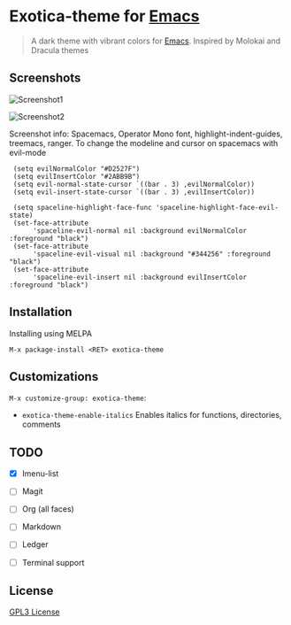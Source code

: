 # Exotica-theme for [Emacs](https://www.gnu.org/software/emacs/)

> A dark theme with vibrant colors for [Emacs](https://www.gnu.org/software/emacs/).
> Inspired by Molokai and Dracula themes

## Screenshots
![Screenshot1](https://raw.github.com/jbharat/exotica-theme/master/Screenshot1.png "Screenshot1")

![Screenshot2](https://raw.github.com/jbharat/exotica-theme/master/Screenshot2.png "Screenshot2")

Screenshot info: Spacemacs, Operator Mono font, highlight-indent-guides, treemacs, ranger. 
To change the modeline and cursor on spacemacs with evil-mode
```   
 (setq evilNormalColor "#D2527F") 
 (setq evilInsertColor "#2ABB9B")
 (setq evil-normal-state-cursor `((bar . 3) ,evilNormalColor)) 
 (setq evil-insert-state-cursor `((bar . 3) ,evilInsertColor))
 
 (setq spaceline-highlight-face-func 'spaceline-highlight-face-evil-state)
 (set-face-attribute
      'spaceline-evil-normal nil :background evilNormalColor :foreground "black")
 (set-face-attribute
      'spaceline-evil-visual nil :background "#344256" :foreground "black")
 (set-face-attribute
      'spaceline-evil-insert nil :background evilInsertColor :foreground "black")

```

## Installation

Installing using MELPA 
```
M-x package-install <RET> exotica-theme
```

## Customizations

`M-x customize-group: exotica-theme`:

* `exotica-theme-enable-italics` 
Enables italics for functions, directories, comments

## TODO
- [x] Imenu-list 
- [ ] Magit
- [ ] Org (all faces)
- [ ] Markdown
- [ ] Ledger
- [ ] Terminal support


## License

[GPL3 License](./LICENSE)
